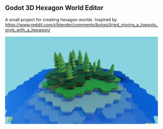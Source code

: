 ## Godot 3D Hexagon World Editor

A small project for creating hexagon worlds. Inspired by https://www.reddit.com/r/blender/comments/butgsi/tried_mixing_a_lowpoly_style_with_a_hexagon/

![Example](example.png)